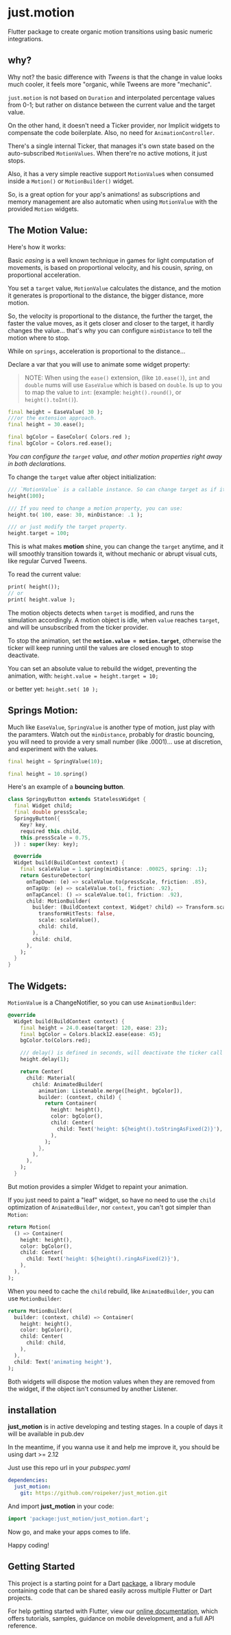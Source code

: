 # just.motion

Flutter package to create organic motion transitions using basic numeric integrations.


## why?

Why not? the basic difference with _Tweens_ is that the change in value looks much cooler, it feels more "organic, while Tweens are more "mechanic". 

`just.motion` is not based on `Duration` and interpolated percentage values from 0-1; but rather on distance between the current value and the target value. 

On the other hand, it doesn't need a Ticker provider, nor Implicit widgets to compensate the code boilerplate. Also, no need for `AnimationController`.

There's a single internal Ticker, that manages it's own state based on the auto-subscribed `MotionValues`. 
When there're no active motions, it just stops. 

Also, it has a very simple reactive support `MotionValue`s when consumed inside a `Motion()` or `MotionBuilder()` widget.

So, is a great option for your app's animations! as subscriptions and memory management are also automatic when using `MotionValue` with the provided `Motion` widgets.

## The Motion Value:

Here's how it works:

Basic _easing_ is a well known technique in games for light computation of movements, is based on proportional velocity, and his cousin, _spring_, on proportional acceleration.

You set a `target` value, `MotionValue` calculates the distance, and the motion it generates is proportional to the distance, the bigger distance, more motion.

So, the velocity is proportional to the distance, the further the target, the faster the value moves, as it gets closer and closer to the target, it hardly changes the value... that's why you can configure `minDistance` to tell the motion where to stop.

While on `springs`, acceleration is proportional to the distance... 

Declare a var that you will use to animate some widget property:

> NOTE: When using the `ease()` extension, (like `10.ease()`), `int` and `double` nums will use `EaseValue` which is based on `double`.
Is up to you to map the value to `int`: (example:  `height().round()`, or `height().toInt()`).


```dart
final height = EaseValue( 30 );
///or the extension approach.
final height = 30.ease();

final bgColor = EaseColor( Colors.red );
final bgColor = Colors.red.ease();
```
_You can configure the `target` value, and other motion properties right away in both declarations._

To change the `target` value after object initialization:

```dart
/// `MotionValue` is a callable instance. So can change target as if it was a method.
height(100);

/// If you need to change a motion property, you can use:
height.to( 100, ease: 30, minDistance: .1 );

/// or just modify the target property.
height.target = 100;
```

This is what makes **motion** shine, you can change the `target` anytime, and it will smoothly transition towards it, without mechanic or abrupt visual cuts, like regular Curved Tweens.

To read the current value:
```dart
print( height());
// or
print( height.value );
```

The motion objects detects when `target` is modified, and runs the simulation accordingly.
A motion object is idle, when `value` reaches `target`, and will be unsubscribed from the ticker provider.

To stop the animation, set the **`motion.value = motion.target`**, otherwise the ticker will keep running until the values are closed enough to stop deactivate.

You can set an absolute value to rebuild the widget, preventing the animation, with:
`height.value = height.target = 10;`

or better yet:
`height.set( 10 );`


## Springs Motion:

Much like `EaseValue`, `SpringValue` is another type of motion, just play with the paramters.
Watch out the `minDistance`, probably for drastic bouncing, you will need to provide a very small 
number (like .0001)... use at discretion, and experiment with the values.

```dart
final height = SpringValue(10);

final height = 10.spring()
```

Here's an example of a __bouncing button__.

```dart
class SpringyButton extends StatelessWidget {
  final Widget child;
  final double pressScale;
  SpringyButton({
    Key? key,
    required this.child,
    this.pressScale = 0.75,
  }) : super(key: key);

  @override
  Widget build(BuildContext context) {
    final scaleValue = 1.spring(minDistance: .00025, spring: .1);
    return GestureDetector(
      onTapDown: (e) => scaleValue.to(pressScale, friction: .85),
      onTapUp: (e) => scaleValue.to(1, friction: .92),
      onTapCancel: () => scaleValue.to(1, friction: .92),
      child: MotionBuilder(
        builder: (BuildContext context, Widget? child) => Transform.scale(
          transformHitTests: false,
          scale: scaleValue(),
          child: child,
        ),
        child: child,
      ),
    );
  }
}
```

## The Widgets:

`MotionValue` is a ChangeNotifier, so you can use `AnimationBuilder`:


```dart
@override
  Widget build(BuildContext context) {
    final height = 24.0.ease(target: 120, ease: 23);
    final bgColor = Colors.black12.ease(ease: 45);
    bgColor.to(Colors.red);

    /// delay() is defined in seconds, will deactivate the ticker call until it hits the timeout. 
    height.delay(1);

    return Center(
      child: Material(
        child: AnimatedBuilder(
          animation: Listenable.merge([height, bgColor]),
          builder: (context, child) {
            return Container(
              height: height(),
              color: bgColor(),
              child: Center(
                child: Text('height: ${height().toStringAsFixed(2)}'),
              ),
            );
          },
        ),
      ),
    );
  }
```

But motion provides a simpler Widget to repaint your animation.

If you just need to paint a "leaf" widget, so have no need to use the `child` optimization of `AnimatedBuilder`, nor `context`, you can't got simpler than `Motion`:

```dart
return Motion(
  () => Container(
    height: height(),
    color: bgColor(),
    child: Center(
      child: Text('height: ${height().ringAsFixed(2)}'),
    ),
  ),
);
```

When you need to cache the `child` rebuild, like `AnimatedBuilder`, you can use `MotionBuilder`:

```dart
return MotionBuilder(
  builder: (context, child) => Container(
    height: height(),
    color: bgColor(),
    child: Center(
      child: child,
    ),
  ),
  child: Text('animating height'),
);
```

Both widgets will dispose the motion values when they are removed from the widget, if the object isn't consumed by another Listener.


## installation

**just_motion** is in active developing and testing stages. In a couple of days it will be available in pub.dev

In the meantime, if you wanna use it and help me improve it, you should be using dart >= 2.12

Just use this repo url in your _pubspec.yaml_

```yaml
dependencies:
  just_motion:
    git: https://github.com/roipeker/just_motion.git
```

And import **just_motion** in your code:

```dart
import 'package:just_motion/just_motion.dart';
```

Now go, and make your apps comes to life.

Happy coding!


## Getting Started

This project is a starting point for a Dart
[package](https://flutter.dev/developing-packages/),
a library module containing code that can be shared easily across
multiple Flutter or Dart projects.

For help getting started with Flutter, view our 
[online documentation](https://flutter.dev/docs), which offers tutorials, 
samples, guidance on mobile development, and a full API reference.
